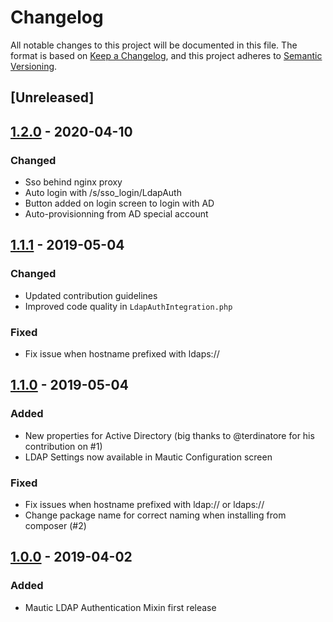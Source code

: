 # Changelog
All notable changes to this project will be documented in this file.
The format is based on [Keep a Changelog](https://keepachangelog.com/en/1.0.0/), and this project adheres to [Semantic Versioning](https://semver.org/spec/v2.0.0.html).


## [Unreleased]

## [1.2.0](https://github.com/enguerr/MauticLdapAuthBundle/releases/tag/1.2.0/) - 2020-04-10
### Changed
- Sso behind nginx proxy  
- Auto login with /s/sso_login/LdapAuth
- Button added on login screen to login with AD
- Auto-provisionning from AD special account 

## [1.1.1](https://github.com/Monogramm/MauticLdapAuthBundle/releases/tag/1.1.1) - 2019-05-04
### Changed
- Updated contribution guidelines
- Improved code quality in `LdapAuthIntegration.php`

### Fixed
- Fix issue when hostname prefixed with ldaps://

## [1.1.0](https://github.com/Monogramm/MauticLdapAuthBundle/releases/tag/1.1.0) - 2019-05-04
### Added
- New properties for Active Directory (big thanks to @terdinatore for his contribution on #1)
- LDAP Settings now available in Mautic Configuration screen

### Fixed
- Fix issues when hostname prefixed with ldap:// or ldaps://
- Change package name for correct naming when installing from composer (#2)


## [1.0.0](https://github.com/Monogramm/MauticLdapAuthBundle/releases/tag/1.0.0) - 2019-04-02
### Added
- Mautic LDAP Authentication Mixin first release



